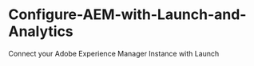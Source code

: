 # Configure-AEM-with-Launch-and-Analytics
Connect your Adobe Experience Manager Instance with Launch
